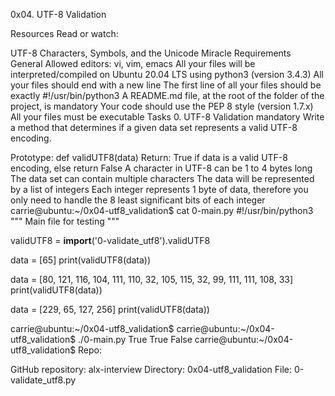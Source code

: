 0x04. UTF-8 Validation


Resources
Read or watch:

UTF-8
Characters, Symbols, and the Unicode Miracle
Requirements
General
Allowed editors: vi, vim, emacs
All your files will be interpreted/compiled on Ubuntu 20.04 LTS using python3 (version 3.4.3)
All your files should end with a new line
The first line of all your files should be exactly #!/usr/bin/python3
A README.md file, at the root of the folder of the project, is mandatory
Your code should use the PEP 8 style (version 1.7.x)
All your files must be executable
Tasks
0. UTF-8 Validation
mandatory
Write a method that determines if a given data set represents a valid UTF-8 encoding.

Prototype: def validUTF8(data)
Return: True if data is a valid UTF-8 encoding, else return False
A character in UTF-8 can be 1 to 4 bytes long
The data set can contain multiple characters
The data will be represented by a list of integers
Each integer represents 1 byte of data, therefore you only need to handle the 8 least significant bits of each integer
carrie@ubuntu:~/0x04-utf8_validation$ cat 0-main.py
#!/usr/bin/python3
"""
Main file for testing
"""

validUTF8 = __import__('0-validate_utf8').validUTF8

data = [65]
print(validUTF8(data))

data = [80, 121, 116, 104, 111, 110, 32, 105, 115, 32, 99, 111, 111, 108, 33]
print(validUTF8(data))

data = [229, 65, 127, 256]
print(validUTF8(data))

carrie@ubuntu:~/0x04-utf8_validation$
carrie@ubuntu:~/0x04-utf8_validation$ ./0-main.py
True
True
False
carrie@ubuntu:~/0x04-utf8_validation$
Repo:

GitHub repository: alx-interview
Directory: 0x04-utf8_validation
File: 0-validate_utf8.py
